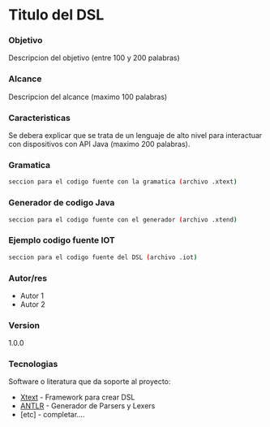 # Titulo del DSL

### Objetivo
Descripcion del objetivo (entre 100 y 200 palabras)

### Alcance
Descripcion del alcance (maximo 100 palabras)

### Caracteristicas
Se debera explicar que se trata de un lenguaje de alto nivel para interactuar con dispositivos con API Java (maximo 200 palabras).

### Gramatica
```sh
seccion para el codigo fuente con la gramatica (archivo .xtext)
```

### Generador de codigo Java
```sh
seccion para el codigo fuente con el generador (archivo .xtend)
```

### Ejemplo codigo fuente IOT
```sh
seccion para el codigo fuente del DSL (archivo .iot)
```

### Autor/res
- Autor 1
- Autor 2

### Version
1.0.0

### Tecnologias
Software o literatura que da soporte al proyecto:
* [Xtext] - Framework para crear DSL
* [ANTLR] - Generador de Parsers y Lexers
* [etc] - completar....


[Xtext]:https://eclipse.org/Xtext/
[ANTLR]:http://www.antlr.org